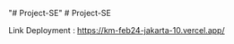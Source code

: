 "# Project-SE" 
#   P r o j e c t - S E 
 
 

Link Deployment : https://km-feb24-jakarta-10.vercel.app/